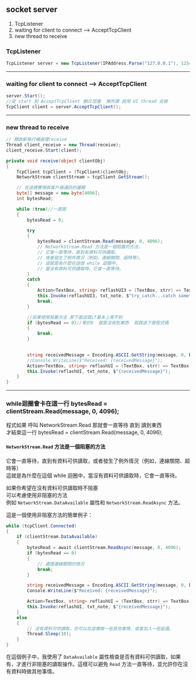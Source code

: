 ## socket server  
1. TcpListener
2. waiting for client to connect --> AcceptTcpClient
3. new thread to receive 

### TcpListener
```csharp
TcpListener server = new TcpListener(IPAddress.Parse("127.0.0.1"), 12345);
```

---
### waiting for client to connect --> AcceptTcpClient  
```csharp
server.Start();
//從 start 到 AcceptTcpClient 會UI阻塞  無所謂 就用 UI thread 去做
TcpClient client = server.AcceptTcpClient();
```

---
### new thread to receive
```csharp
// 開啟新執行緒處理receive
Thread client_receive = new Thread(receive);
client_receive.Start(client);
```

```csharp
private void receive(object clientObj)
{
    TcpClient tcpClient = (TcpClient)clientObj;
    NetworkStream clientStream = tcpClient.GetStream();

    // 在這裡實現與客戶端通訊的邏輯
    byte[] message = new byte[4096];
    int bytesRead;

    while (true)//一直跑  
    {
        bytesRead = 0;

        try
        {
            bytesRead = clientStream.Read(message, 0, 4096);
            // NetworkStream.Read 方法是一個阻塞的方法，
            // 它會一直等待，直到有資料可供讀取，
            // 或者發生了例外情況（例如，連線關閉、超時等）。
            // 這就是為什麼在這個 while 迴圈中，
            // 當沒有資料可供讀取時，它會一直等待。
        }
        catch
        {
            Action<TextBox, string> reflashUI3 = (TextBox, strr) => TextBox.Text += strr + "\r\n";
            this.Invoke(reflashUI3, txt_note, $"try_catch...catch something...");
            break;
        }

        //如果使用阻塞方法 那下面這個if基本上用不到
        if (bytesRead == 0)//等於0  就是沒收到東西  就跳過下面程式碼
        {
            break;
        }
            

        string receivedMessage = Encoding.ASCII.GetString(message, 0, bytesRead);
        //Console.WriteLine($"Received: {receivedMessage}");
        Action<TextBox, string> reflashUI = (TextBox, strr) => TextBox.Text += strr + "\r\n";
        this.Invoke(reflashUI, txt_note, $"{receivedMessage}");
    }
}
```

---
### while迴圈會卡在這一行  bytesRead = clientStream.Read(message, 0, 4096);   
程式如果 呼叫  NetworkStream.Read  那就會一直等待  直到  讀到東西  
才結束這一行 bytesRead = clientStream.Read(message, 0, 4096);  

#### `NetworkStream.Read` 方法是一個阻塞的方法
它會一直等待，直到有資料可供讀取，或者發生了例外情況（例如，連線關閉、超時等）  
這就是為什麼在這個 while 迴圈中，當沒有資料可供讀取時，它會一直等待。

如果你希望在沒有資料可供讀取時不阻塞  
可以考慮使用非阻塞的方法  
例如 `NetworkStream.DataAvailable` 屬性和 `NetworkStream.ReadAsync` 方法。

這是一個使用非阻塞方法的簡單例子：

```csharp
while (tcpClient.Connected)
{
    if (clientStream.DataAvailable)
    {
        bytesRead = await clientStream.ReadAsync(message, 0, 4096);
        if (bytesRead == 0)
        {
            // 處理連線關閉的情況
            break;
        }

        string receivedMessage = Encoding.ASCII.GetString(message, 0, bytesRead);
        Console.WriteLine($"Received: {receivedMessage}");

        Action<TextBox, string> reflashUI = (TextBox, strr) => TextBox.Text += strr + "\r\n";
        this.Invoke(reflashUI, txt_note, $"{receivedMessage}");
    }
    else
    {
        // 沒有資料可供讀取，你可以在這裡做一些其他事情，或者加入一些延遲。
        Thread.Sleep(10);
    }
}
```

在這個例子中，我使用了 `DataAvailable` 屬性檢查是否有資料可供讀取，如果有，才進行非阻塞的讀取操作。這樣可以避免 `Read` 方法一直等待，並允許你在沒有資料時做其他事情。